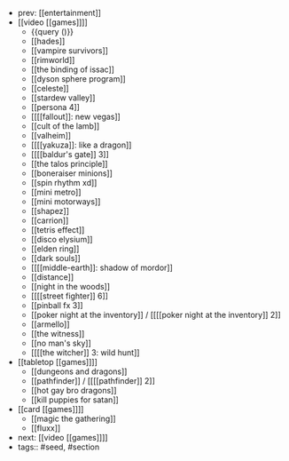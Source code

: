 - prev: [[entertainment]]
- [[video [[games]]]]
	- {{query ()}}
	- [[hades]]
	- [[vampire survivors]]
	- [[rimworld]]
	- [[the binding of issac]]
	- [[dyson sphere program]]
	- [[celeste]]
	- [[stardew valley]]
	- [[persona 4]]
	- [[[[fallout]]: new vegas]]
	- [[cult of the lamb]]
	- [[valheim]]
	- [[[[yakuza]]: like a dragon]]
	- [[[[baldur's gate]] 3]]
	- [[the talos principle]]
	- [[boneraiser minions]]
	- [[spin rhythm xd]]
	- [[mini metro]]
	- [[mini motorways]]
	- [[shapez]]
	- [[carrion]]
	- [[tetris effect]]
	- [[disco elysium]]
	- [[elden ring]]
	- [[dark souls]]
	- [[[[middle-earth]]: shadow of mordor]]
	- [[distance]]
	- [[night in the woods]]
	- [[[[street fighter]] 6]]
	- [[pinball fx 3]]
	- [[poker night at the inventory]] / [[[[poker night at the inventory]] 2]]
	- [[armello]]
	- [[the witness]]
	- [[no man's sky]]
	- [[[[the witcher]] 3: wild hunt]]
- [[tabletop [[games]]]]
	- [[dungeons and dragons]]
	- [[pathfinder]] / [[[[pathfinder]] 2]]
	- [[hot gay bro dragons]]
	- [[kill puppies for satan]]
- [[card [[games]]]]
	- [[magic the gathering]]
	- [[fluxx]]
- next: [[video [[games]]]]
- tags:: #seed, #section